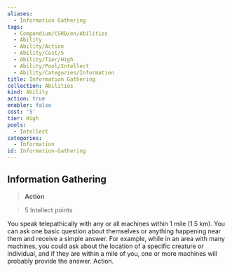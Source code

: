 ```yaml
---
aliases:
  - Information Gathering
tags:
  - Compendium/CSRD/en/Abilities
  - Ability
  - Ability/Action
  - Ability/Cost/5
  - Ability/Tier/High
  - Ability/Pool/Intellect
  - Ability/Categories/Information
title: Information Gathering
collection: Abilities
kind: Ability
action: true
enabler: false
cost: '5'
tier: High
pools:
  - Intellect
categories:
  - Information
id: Information-Gathering
---
```

## Information Gathering    
>**Action**    
>5 Intellect points  
    
You speak telepathically with any or all machines within 1 mile (1.5 km). You can ask one basic question about themselves or anything happening near them and receive a simple answer. For example, while in an area with many machines, you could ask about the location of a specific creature or individual, and if they are within a mile of you, one or more machines will probably provide the answer. Action.
